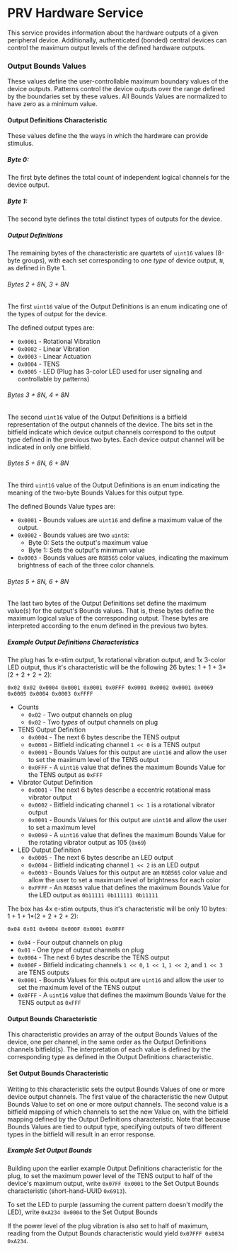# PRV Hardware Service
This service provides information about the hardware outputs of a given peripheral device.
Additionally, authenticated (bonded) central devices can control the maximum output levels
of the defined hardware outputs.

### Output Bounds Values
These values define the user-controllable maximum boundary values of the device outputs.
Patterns control the device outputs over the range defined by the boundaries set by these values.
All Bounds Values are normalized to have zero as a minimum value.

#### Output Definitions Characteristic
These values define the the ways in which the hardware can provide stimulus.

##### Byte 0:
The first byte defines the total count of independent logical channels for the device output.

##### Byte 1:
The second byte defines the total distinct types of outputs for the device.

##### Output Definitions
The remaining bytes of the characteristic are quartets of `uint16` values (8-byte groups),
with each set corresponding to one *type* of device output, `N`, as defined in Byte 1.

###### Bytes 2 + 8*N, 3 + 8*N
The first `uint16` value of the Output Definitions is an enum indicating one of the types
of output for the device.

The defined output types are:
* `0x0001` - Rotational Vibration
* `0x0002` - Linear Vibration
* `0x0003` - Linear Actuation
* `0x0004` - TENS
* `0x0005` - LED  (Plug has 3-color LED used for user signaling and controllable by patterns)

###### Bytes 3 + 8*N, 4 + 8*N
The second `uint16` value of the Output Definitions is a bitfield representation of the
output channels of the device.
The bits set in the bitfield indicate which device output channels correspond to the output type
defined in the previous two bytes.
Each device output channel will be indicated in only one bitfield.

###### Bytes 5 + 8*N, 6 + 8*N
The third `uint16` value of the Output Definitions is an enum indicating the meaning of the two-byte Bounds Values
for this output type.

The defined Bounds Value types are:
* `0x0001` - Bounds values are `uint16` and define a maximum value of the output.
* `0x0002` - Bounds values are two `uint8`:
  * Byte 0: Sets the output's maximum value
  * Byte 1: Sets the output's minimum value
* `0x0003` - Bounds values are `RGB565` color values,
  indicating the maximum brightness of each of the three color channels.

###### Bytes 5 + 8*N, 6 + 8*N
The last two bytes of the Output Definitions set define the maximum value(s) for the 
output's Bounds values.
That is, these bytes define the maximum logical value of the corresponding output.
These bytes are interpreted according to the enum defined in the previous two bytes.

##### Example Output Definitions Characteristics
The plug has 1x e-stim output, 1x rotational vibration output, and 1x 3-color LED output,
thus it's characteristic will be the following 26 bytes: 1 + 1 + 3*(2 + 2 + 2 + 2):

`0x02 0x02 0x0004 0x0001 0x0001 0x0FFF 0x0001 0x0002 0x0001 0x0069 0x0005 0x0004 0x0003 0xFFFF`

* Counts
  * `0x02` - Two output channels on plug
  * `0x02` - Two *types* of output channels on plug
* TENS Output Definition
  * `0x0004` - The next 6 bytes describe the TENS output
  * `0x0001` - Bitfield indicating channel `1 << 0` is a TENS output
  * `0x0001` - Bounds Values for this output are `uint16` and allow the user to set the maximum level of the TENS output
  * `0x0FFF` - A `uint16` value that defines the maximum Bounds Value for the TENS output as `0xFFF`
* Vibrator Output Definition
  * `0x0001` - The next 6 bytes describe a eccentric rotational mass vibrator output
  * `0x0002` - Bitfield indicating channel `1 << 1` is a rotational vibrator output
  * `0x0001` - Bounds Values for this output are `uint16` and allow the user to set a maximum level
  * `0x0069` - A `uint16` value that defines the maximum Bounds Value for the rotating vibrator output as 105 (`0x69`)
* LED Output Definition 
  * `0x0005` - The next 6 bytes describe an LED output
  * `0x0004` - Bitfield indicating channel `1 << 2` is an LED output
  * `0x0003` - Bounds Values for this output are an `RGB565` color value and
    allow the user to set a maximum level of brightness for each color
  * `0xFFFF` - An `RGB565` value that defines the maximum Bounds Value for the LED output as `0b11111 0b111111 0b11111`

The box has 4x e-stim outputs, thus it's characteristic will be only 10 bytes: 1 + 1 + 1*(2 + 2 + 2 + 2):

`0x04 0x01 0x0004 0x000F 0x0001 0x0FFF`
* `0x04` - Four output channels on plug
* `0x01` - One *type* of output channels on plug
* `0x0004` - The next 6 bytes describe the TENS output
* `0x000F` - Bitfield indicating channels `1 << 0`, `1 << 1`, `1 << 2`, and `1 << 3` are TENS outputs
* `0x0001` - Bounds Values for this output are `uint16` and allow the user to set the maximum level of the TENS output
* `0x0FFF` - A `uint16` value that defines the maximum Bounds Value for the TENS output as `0xFFF`

#### Output Bounds Characteristic
This characteristic provides an array of the output Bounds Values of the device, one per channel,
in the same order as the Output Definitions channels bitfield(s).
The interpretation of each value is defined by the corresponding type as defined in the
Output Definitions characteristic.

#### Set Output Bounds Characteristic
Writing to this characteristic sets the output Bounds Values of one or more device output channels.
The first value of the characteristic the new Output Bounds Value to set on one or more output channels.
The second value is a bitfield mapping of which channels to set the new Value on,
with the bitfield mapping defined by the Output Definitions characteristic.
Note that because Bounds Values are tied to output type,
specifying outputs of two different types in the bitfield will result in an error response.

##### Example Set Output Bounds
Building upon the earlier example Output Definitions characteristic for the plug,
to set the maximum power level of the TENS output to half of the device's maximum output,
write `0x07FF 0x0001` to the Set Output Bounds characteristic (short-hand-UUID `0x6913`).

To set the LED to purple (assuming the current pattern doesn't modify the LED),
write `0xA234 0x0004` to the Set Output Bounds 

If the power level of the plug vibration is also set to half of maximum, reading from the 
Output Bounds characteristic would yield `0x07FFF 0x0034 0xA234`.

